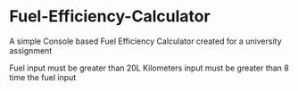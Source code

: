 # Fuel-Efficiency-Calculator
A simple Console based Fuel Efficiency Calculator created for a university assignment

Fuel input must be greater than 20L
Kilometers input must be greater than 8 time the fuel input
